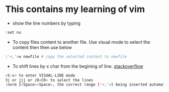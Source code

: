 # This contains my learning of vim

- show the line numbers by typing
```bash
:set nu
```

- To copy files content to another file. Use visual mode to select the content then then use below
```bash
:'<,'>w newfile # copy the selected content to newfile
``` 

-  To shift lines by x char from the begining of line. [stackoverflow](https://stackoverflow.com/questions/7592314/how-to-insert-a-block-of-white-spaces-starting-at-the-cursor-position-in-vi
)
```bash
<S-v> to enter VISUAL-LINE mode
3j or jjj or /D<CR> to select the lines
:norm I<Space><Space>, the correct range ('<,'>) being inserted automatically
```
